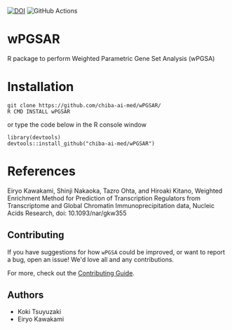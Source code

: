 [![DOI](https://zenodo.org/badge/955034285.svg)](https://doi.org/10.5281/zenodo.15108268)
![GitHub Actions](https://github.com/chiba-ai-med/wPGSAR/actions/workflows/build_test_push.yml/badge.svg)

# wPGSAR
R package to perform Weighted Parametric Gene Set Analysis (wPGSA)

Installation
======
~~~~
git clone https://github.com/chiba-ai-med/wPGSAR/
R CMD INSTALL wPGSAR
~~~~
or type the code below in the R console window
~~~~
library(devtools)
devtools::install_github("chiba-ai-med/wPGSAR")
~~~~

References
======
Eiryo Kawakami, Shinji Nakaoka, Tazro Ohta, and Hiroaki Kitano, Weighted Enrichment Method for Prediction of Transcription Regulators from Transcriptome and Global Chromatin Immunoprecipitation data, Nucleic Acids Research, doi: 10.1093/nar/gkw355

## Contributing

If you have suggestions for how `wPGSA` could be improved, or want to report a bug, open an issue! We'd love all and any contributions.

For more, check out the [Contributing Guide](CONTRIBUTING.md).

## Authors
- Koki Tsuyuzaki
- Eiryo Kawakami